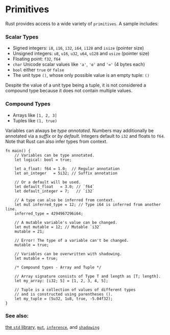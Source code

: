 # Primitives

Rust provides access to a wide variety of `primitives`. A sample includes:

### Scalar Types

* Signed integers: `i8`, `i16`, `i32`, `i64`, `i128` and `isize` (pointer size)
* Unsigned integers: `u8`, `u16`, `u32`, `u64`, `u128` and `usize` (pointer
  size)
* Floating point: `f32`, `f64`
* `char` Unicode scalar values like `'a'`, `'α'` and `'∞'` (4 bytes each)
* `bool` either `true` or `false`
* The unit type `()`, whose only possible value is an empty tuple: `()`

Despite the value of a unit type being a tuple, it is not considered a compound
type because it does not contain multiple values.

### Compound Types

* Arrays like `[1, 2, 3]`
* Tuples like `(1, true)`

Variables can always be *type annotated*. Numbers may additionally be annotated
via a *suffix* or *by default*. Integers default to `i32` and floats to `f64`.
Note that Rust can also infer types from context.

```rust,editable,ignore,mdbook-runnable
fn main() {
    // Variables can be type annotated.
    let logical: bool = true;

    let a_float: f64 = 1.0;  // Regular annotation
    let an_integer   = 5i32; // Suffix annotation

    // Or a default will be used.
    let default_float   = 3.0; // `f64`
    let default_integer = 7;   // `i32`

    // A type can also be inferred from context.
    let mut inferred_type = 12; // Type i64 is inferred from another line.
    inferred_type = 4294967296i64;

    // A mutable variable's value can be changed.
    let mut mutable = 12; // Mutable `i32`
    mutable = 21;

    // Error! The type of a variable can't be changed.
    mutable = true;

    // Variables can be overwritten with shadowing.
    let mutable = true;

    /* Compound types - Array and Tuple */

    // Array signature consists of Type T and length as [T; length].
    let my_array: [i32; 5] = [1, 2, 3, 4, 5];

    // Tuple is a collection of values of different types 
    // and is constructed using parentheses ().
    let my_tuple = (5u32, 1u8, true, -5.04f32);
}
```

### See also:

[the `std` library][std], [`mut`][mut], [`inference`][inference], and
[`shadowing`][shadowing]

[std]: https://doc.rust-lang.org/std/
[mut]: variable_bindings/mut.md
[inference]: types/inference.md
[shadowing]: variable_bindings/scope.md
